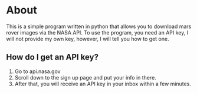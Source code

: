 # About
This is a simple program written in python that allows you to download mars rover images via the NASA API. To use the program, you need an API key, I will not provide my own key, however, I will tell you how to get one.

## How do I get an API key?

1. Go to api.nasa.gov
2. Scroll down to the sign up page and put your info in there.
3. After that, you will receive an API key in your inbox within a few minutes.
